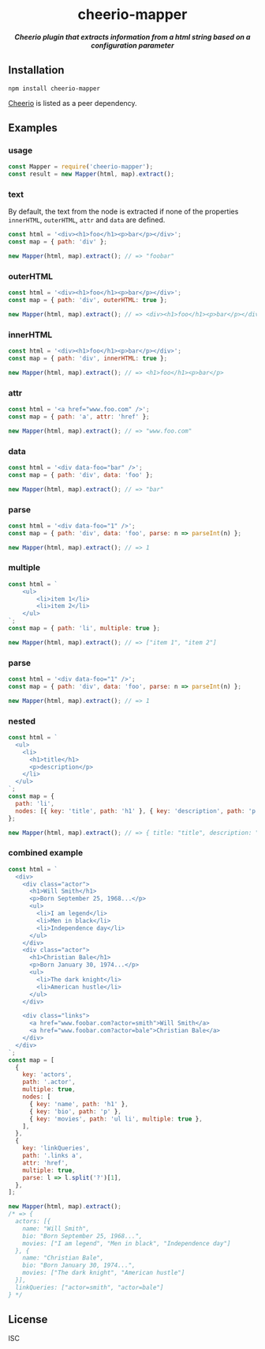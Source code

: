 <h1 align="center">cheerio-mapper</h1>
<h5 align="center">Cheerio plugin that extracts information from a html string based on a configuration parameter</h5>

## Installation

`npm install cheerio-mapper`

[Cheerio](https://www.npmjs.com/package/cheerio) is listed as a peer dependency.

## Examples

### usage

```js
const Mapper = require('cheerio-mapper');
const result = new Mapper(html, map).extract();
```

### text

By default, the text from the node is extracted if none of the properties `innerHTML`, `outerHTML`, `attr` and `data` are defined.

```js
const html = '<div><h1>foo</h1><p>bar</p></div>';
const map = { path: 'div' };

new Mapper(html, map).extract(); // => "foobar"
```

### outerHTML

```js
const html = '<div><h1>foo</h1><p>bar</p></div>';
const map = { path: 'div', outerHTML: true };

new Mapper(html, map).extract(); // => <div><h1>foo</h1><p>bar</p></div>
```

### innerHTML

```js
const html = '<div><h1>foo</h1><p>bar</p></div>';
const map = { path: 'div', innerHTML: true };

new Mapper(html, map).extract(); // => <h1>foo</h1><p>bar</p>
```

### attr

```js
const html = '<a href="www.foo.com" />';
const map = { path: 'a', attr: 'href' };

new Mapper(html, map).extract(); // => "www.foo.com"
```

### data

```js
const html = '<div data-foo="bar" />';
const map = { path: 'div', data: 'foo' };

new Mapper(html, map).extract(); // => "bar"
```

### parse

```js
const html = '<div data-foo="1" />';
const map = { path: 'div', data: 'foo', parse: n => parseInt(n) };

new Mapper(html, map).extract(); // => 1
```

### multiple

```js
const html = `
	<ul>
		<li>item 1</li>
		<li>item 2</li>
	</ul>
`;
const map = { path: 'li', multiple: true };

new Mapper(html, map).extract(); // => ["item 1", "item 2"]
```

### parse

```js
const html = '<div data-foo="1" />';
const map = { path: 'div', data: 'foo', parse: n => parseInt(n) };

new Mapper(html, map).extract(); // => 1
```

### nested

```js
const html = `
  <ul>
    <li>
      <h1>title</h1>
      <p>description</p>
    </li>
  </ul>
`;
const map = {
  path: 'li',
  nodes: [{ key: 'title', path: 'h1' }, { key: 'description', path: 'p' }],
};

new Mapper(html, map).extract(); // => { title: "title", description: "description" }
```

### combined example

```js
const html = `
  <div>
    <div class="actor">
      <h1>Will Smith</h1>
      <p>Born September 25, 1968...</p>
      <ul>
        <li>I am legend</li>
        <li>Men in black</li>
        <li>Independence day</li>
      </ul>
    </div>
    <div class="actor">
      <h1>Christian Bale</h1>
      <p>Born January 30, 1974...</p>
      <ul>
        <li>The dark knight</li>
        <li>American hustle</li>
      </ul>
    </div>

    <div class="links">
      <a href="www.foobar.com?actor=smith">Will Smith</a>
      <a href="www.foobar.com?actor=bale">Christian Bale</a>
    </div>
  </div>
`;
const map = [
  {
    key: 'actors',
    path: '.actor',
    multiple: true,
    nodes: [
      { key: 'name', path: 'h1' },
      { key: 'bio', path: 'p' },
      { key: 'movies', path: 'ul li', multiple: true },
    ],
  },
  {
    key: 'linkQueries',
    path: '.links a',
    attr: 'href',
    multiple: true,
    parse: l => l.split('?')[1],
  },
];

new Mapper(html, map).extract();
/* => {
  actors: [{
    name: "Will Smith",
    bio: "Born September 25, 1968...",
    movies: ["I am legend", "Men in black", "Independence day"]
  }, {
    name: "Christian Bale",
    bio: "Born January 30, 1974...",
    movies: ["The dark knight", "American hustle"]
  }],
  linkQueries: ["actor=smith", "actor=bale"]
} */
```

## License

ISC
